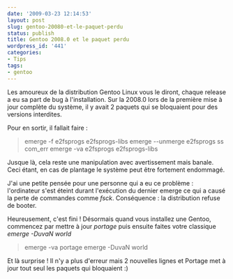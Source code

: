 ```yaml
---
date: '2009-03-23 12:14:53'
layout: post
slug: gentoo-20080-et-le-paquet-perdu
status: publish
title: Gentoo 2008.0 et le paquet perdu
wordpress_id: '441'
categories:
- Tips
tags:
- gentoo
---
```


Les amoureux de la distribution Gentoo Linux vous le diront, chaque release a eu sa part de bug à l'installation. Sur la 2008.0 lors de la première mise à jour complète du système, il y avait 2 paquets qui se bloquaient pour des versions interdites.




Pour en sortir, il fallait faire :




> emerge -f e2fsprogs e2fsprogs-libs
>     emerge --unmerge e2fsprogs ss com_err
>     emerge -va e2fsprogs e2fsprogs-libs




Jusque là, cela reste une manipulation avec avertissement mais banale. Ceci étant, en cas de plantage le système peut être fortement endommagé.




J'ai une petite pensée pour une personne qui a eu ce problème : l'ordinateur s'est éteint durant l'exécution du dernier emerge ce qui a causé la perte de commandes comme _fsck_. Conséquence : la distribution refuse de booter.




Heureusement, c'est fini ! Désormais quand vous installez une Gentoo, commencez par mettre à jour _portage_ puis ensuite faites votre classique _emerge -DuvaN world_




> emerge -va portage
>     emerge -DuvaN world




Et là surprise ! Il n'y a plus d'erreur mais 2 nouvelles lignes et Portage met à jour tout seul les paquets qui bloquaient :)



